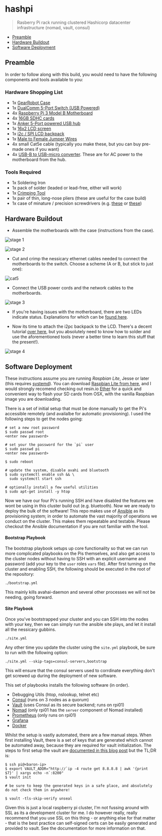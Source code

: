# hashpi

> Rasberry Pi rack running clustered Hashicorp datacenter infrastructure (nomad, vault, consul)

+ [Preamble](#preamble)
+ [Hardware Buildout](#hardware-buildout)
+ [Software Deployment](#software-deployment)

## Preamble

In order to follow along with this build, you would need to have the following components and tools available to you:

### Hardware Shopping List

+ 1x [GearRobot Case](https://www.amazon.com/gp/product/B00MYFAAPO/)
+ 1x [DualComm 5-Port Switch (USB Powered)](https://www.amazon.com/gp/product/B002BSA7GG/)
+ 4x [Raspberry Pi 3 Model B Motherboard](https://www.amazon.com/gp/product/B01CD5VC92/)
+ 4x [16GB SDHC cards](https://www.amazon.com/gp/product/B004G605OA/)
+ 1x [Anker 5-Port powered USB hub](https://www.amazon.com/gp/product/B00VH8ZW02/)
+ 1x [16x2 LCD screen](https://www.adafruit.com/products/181)
+ 1x [i2c / SPI LCD backpack](https://www.adafruit.com/product/292)
+ 1x [Male to Female Jumper Wires](https://www.google.com/shopping/product/12597180957004446265)
+ 4x small Cat5e cable (typically you make these, but you can buy pre-made ones if you want)
+ 4x [USB-B to USB-micro converter](https://www.google.com/shopping/product/13932993478778087101). These are for AC power to the motherboard from the hub.

### Tools Required

+ 1x Soldering Iron
+ 1x pack of solder (leaded or lead-free, either will work)
+ 1x [Crimping Tool](https://www.amazon.com/gp/product/B002D3B97U/)
+ 1x pair of thin, long-nose pliers (these are useful for the case build)
+ 1x case of minature / precision screwdrivers (e.g. [these](http://www.homedepot.com/p/TEKTON-Precision-Screwdriver-Set-6-Piece-2985/207096248?cm_mmc=Shopping%7cTHD%7cG%7c0%7cG-BASE-PLA-D25T-HandTools%7c&gclid=CjwKEAiA94nCBRDxismumrL83icSJAAeeETQQSkzNXpnq7FmWWAG6wa_VkhktpHDJ_dErC8Cn7cvIBoC7VHw_wcB&gclsrc=aw.ds) or [these](http://www.firemountaingems.com/itemdetails/H201579TL?engine=google&campaign=[ADL]+[Non-Brand]+[PLA]+[Shopping]&adgroup=[PLA]+[Shopping]+Best+Sellers&kwid=productads-adid^113207974204-device^c-plaid^61529866819-sku^H201579TL-adType^PLA))

## Hardware Buildout

+ Assemble the motherboards with the case (instructions from the case).

![stage 1](https://raw.githubusercontent.com/timperrett/hashpi/master/docs/img/build-01.JPG)

![stage 2](https://raw.githubusercontent.com/timperrett/hashpi/master/docs/img/build-02.JPG)


+ Cut and crimp the nessicary ethernet cables needed to connect the motherboards to the switch. Choose a scheme (A or B, but stick to just one):

![cat5](http://cdn.instructables.com/FDR/2Z0W/FPKFCZ0Q/FDR2Z0WFPKFCZ0Q.MEDIUM.gif)

+ Connect the USB power cords and the network cables to the motherboards.

![stage 3](https://raw.githubusercontent.com/timperrett/hashpi/master/docs/img/build-03.JPG)

+ If you're having issues with the motherboard, there are two LEDs indicate status. Explanations for which can be [found here](http://raspberrypi.stackexchange.com/questions/24664/what-do-the-leds-on-the-b-mean).

+ Now its time to attach the i2pc backpack to the LCD. There's a decent tutorial [over here](https://learn.adafruit.com/i2c-spi-lcd-backpack), but you absolutely need to know how to solder and use the aforementioned tools (never a better time to learn this stuff that the present!).

![stage 4](https://raw.githubusercontent.com/timperrett/hashpi/master/docs/img/build-04.JPG)

## Software Deployment

These instructions assume you are running *Raspbian Lite*, Jesse or later (this requires [systemd](https://www.freedesktop.org/wiki/Software/systemd/)). You can download [Raspbian Lite from here](https://www.raspberrypi.org/downloads/raspbian/), and I would strongly recomend checking out resin.io [Ether](https://etcher.io/) for a quick and convenient way to flash your SD cards from OSX, with the vanilla Raspbian image you are downloading.

There is a set of initial setup that must be done manually to get the Pi's accessible remotely (and availalbe for automatic provisioning). I used the following steps to get the nodes going:

```
# set a new root password
$ sudo passwd root
<enter new password>

# set your the password for the `pi` user
$ sudo passwd pi
<enter new password>

$ sudo reboot

# update the system, disable avahi and bluetooth
$ sudo systemctl enable ssh && \
  sudo systemctl start ssh

# optionally install a few useful utilities
$ sudo apt-get install -y htop

```

Now we have our four Pi's running SSH and have disabled the features we wont be using in this cluster build out (e.g. bluetooth). Now we are ready to deploy the bulk of the software! This repo makes use of [Ansible](https://www.ansible.com/) as its provisioning system; in order to automate the vast majority of operations we conduct on the cluster. This makes them repeatable and testable. Please checkout the Ansible documentation if you are not familiar with the tool.

#### Bootstrap Playbook

The bootstrap playbook setups up core functionality so that we can run more complicated playbooks on the Pis themselves, and also get access to the cluster nodes without having to SSH with an explicit username and password (add your key to the `user` roles `vars` file). After first turning on the cluster and enabling SSH, the following should be executed in the root of the repository:

```
./bootstrap.yml
```

This mainly kills avahai-daemon and several other processes we will not be needing, going forward.

#### Site Playbook

Once you've bootstrapped your cluster and you can SSH into the nodes with your key, then we can simply run the ansible site plays, and let it install all the nessicary gubbins.

```
./site.yml
```

Any other time you update the cluster using the `site.yml` playbook, be sure to run with the following option:

```
./site.yml --skip-tags=consul-servers,bootstrap
```

This will ensure that the consul servers used to corrdinate everything don't get screwed up during the deployment of new software.

This set of playbooks installs the following software (in order).

+ Debugging Utils (htop, nslookup, telnet etc)
+ [Consul](https://www.consul.io/) (runs on 3 nodes as a quorum)
+ [Vault](https://www.vaultproject.io/) (uses Consul as its secure backend; runs on rpi01)
+ [Nomad](https://www.nomadproject.io/) (only rpi01 has the `server` component of Nomad installed)
+ [Prometheus](https://prometheus.io) (only runs on rpi01)
+ [Grafana](http://grafana.org/)
+ [Docker](https://docker.com/)

Whilst the setup is vastly automated, there are a few manual steps. When first installing Vault, there is a set of keys that are generated which cannot be automated away, because they are required for vault initialization. The steps to first setup the vault are [documented in this blog post](https://www.vaultproject.io/intro/getting-started/deploy.html) but the TL;DR is:

```
$ ssh pi@<baron-ip>
$ export VAULT_ADDR="http://`ip -4 route get 8.8.8.8 | awk '{print $7}' | xargs echo -n`:8200"
$ vault init

# be sure to keep the generated keys in a safe place, and absolutely do not check them in anywhere!

$ vault -tls-skip-verify unseal

```

Given this is just a local raspberry pi cluster, I'm not fussing around with SSL as its a development cluster for me. I do however really, really recommend that you use SSL on this thing - or anything else for that matter - that is the best practice can self-signed certs can be easily generated and provided to vault. See the documentation for more information on that.


